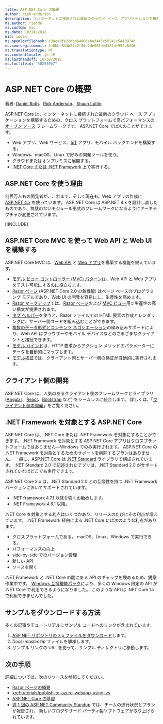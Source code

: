 ```yaml
---
title: ASP.NET Core の概要
author: rick-anderson
description: インターネットに接続された最新のクラウド ベース アプリケーションを構築するための、クロス プラットフォームで高パフォーマンスのオープン ソース フレームワークである ASP.NET Core について説明します。
ms.author: riande
ms.custom: mvc
ms.date: 10/24/2018
uid: index
ms.openlocfilehash: e9bca9fe22dbb64086eba3445c50941c5440974c
ms.sourcegitcommit: 4a6bbe84db24c2f3dd2de065de418fde952c8d40
ms.translationtype: HT
ms.contentlocale: ja-JP
ms.lasthandoff: 10/30/2018
ms.locfileid: "50253067"
---
```

# <a name="introduction-to-aspnet-core"></a>ASP.NET Core の概要

著者: [Daniel Roth](https://github.com/danroth27)、[Rick Anderson](https://twitter.com/RickAndMSFT)、[Shaun Luttin](https://twitter.com/dicshaunary)

ASP.NET Core は、インターネットに接続された最新のクラウド ベース アプリケーションを構築するための、クロス プラットフォームで高パフォーマンスの[オープン ソース](https://github.com/aspnet/home) フレームワークです。 ASP.NET Core では次のことができます。

* Web アプリ、Web サービス、[IoT](https://www.microsoft.com/internet-of-things/) アプリ、モバイル バックエンドを構築する。
* Windows、macOS、Linux で好みの開発ツールを使う。
* クラウドまたはオンプレミスに展開する。
* [.NET Core または .NET Framework](/dotnet/articles/standard/choosing-core-framework-server) 上で実行する。

## <a name="why-use-aspnet-core"></a>ASP.NET Core を使う理由

何百万人もの開発者が、これまで、そして現在も、Web アプリの作成に [ASP.NET 4.x](/aspnet/overview) を使っています。 ASP.NET Core は ASP.NET 4.x を設計し直したものであり、無駄のないモジュール形式のフレームワークになるようにアーキテクチャが変更されています。

[!INCLUDE[](~/includes/benefits.md)]

## <a name="build-web-apis-and-web-ui-using-aspnet-core-mvc"></a>ASP.NET Core MVC を使って Web API と Web UI を構築する

ASP.NET Core MVC は、[Web API](xref:tutorials/first-web-api) と [Web アプリ](xref:tutorials/razor-pages/index)を構築する機能を備えています。

* [モデル ビュー コントローラー (MVC) パターン](xref:mvc/overview)は、Web API と Web アプリをテスト可能にするのに役立ちます。
* [Razor ページ](xref:razor-pages/index) (ASP.NET Core 2.0 の新機能) はページ ベースのプログラミング モデルであり、Web UI の開発を容易にし、生産性を高めます。
* [Razor マークアップ](xref:mvc/views/razor)では、[Razor ページ](xref:razor-pages/index)および [MVC ビュー](xref:mvc/views/overview)用に生産性の高い構文が提供されます。
* [タグ ヘルパー](xref:mvc/views/tag-helpers/intro)を使うと、Razor ファイルでの HTML 要素の作成とレンダリングに、サーバー側コードを組み込むことができます。
* [複数のデータ形式とコンテンツ ネゴシエーション](xref:web-api/advanced/formatting)の組み込みサポートにより、Web API はブラウザーやモバイル デバイスなどのさまざまなクライアントと接続できます。
* [モデル バインド](xref:mvc/models/model-binding)は、HTTP 要求からアクション メソッドのパラメーターにデータを自動的にマップします。
* [モデル検証](xref:mvc/models/validation)では、クライアント側とサーバー側の検証が自動的に実行されます。

## <a name="client-side-development"></a>クライアント側の開発

ASP.NET Core は、人気のあるクライアント側のフレームワークとライブラリ ([Angular](xref:spa/angular)、[React](xref:spa/react)、[Bootstrap](https://getbootstrap.com/) など) をシームレスに統合します。 詳しくは、「[クライアント側の開発](xref:client-side/index)」をご覧ください。

<a name="target-framework"></a>

## <a name="aspnet-core-targeting-net-framework"></a>.NET Framework を対象とする ASP.NET Core

ASP.NET Core は、.NET Core または .NET Framework を対象にすることができます。 .NET Framework を対象とする ASP.NET Core アプリはクロスプラットフォームではありません&mdash;Windows でのみ実行されます。 ASP.NET Core の .NET Framework を対象とするためのサポートを削除するプランはありません。 一般に、ASP.NET Core は [.NET Standard](/dotnet/standard/net-standard) ライブラリで構成されています。 .NET Standard 2.0 で記述されたアプリは、.NET Standard 2.0 がサポートされていればどこでも実行できます。

ASP.NET Core 2.x は、.NET Standard 2.0 との互換性を持つ .NET Framework バージョンにおいてサポートされています。

* .NET framework 4.7.1 以降を強くお勧めします。
* .NET Framework 4.6.1 以降。

.NET Core を対象とする利点はいくつかあり、リリースのたびにその利点が増えています。 .NET Framework 経由による .NET Core には次のような利点があります。

* クロスプラットフォームである。 macOS、Linux、Windows で実行できる。
* パフォーマンスの向上
* side-by-side でのバージョン管理
* 新しい API
* ソースを開く

.NET Framework と .NET Core の間にある API のギャップを埋めるため、鋭意作業中です。 [Windows 互換機能パック](/dotnet/core/porting/windows-compat-pack)により、多くの Windows 限定の API が .NET Core で利用できるようになりました。 このような API は .NET Core 1.x で利用できませんでした。

## <a name="how-to-download-a-sample"></a>サンプルをダウンロードする方法

多くの記事やチュートリアルにサンプル コードへのリンクが含まれています。

1. [ASP.NET リポジトリの zip ファイルをダウンロード](https://codeload.github.com/aspnet/Docs/zip/master)します。
1. *Docs-master.zip* ファイルを解凍します。
1. サンプル リンクの URL を使って、サンプル ディレクトリに移動します。

## <a name="next-steps"></a>次の手順

詳細については、次のリソースを参照してください。

* [Razor ページの概要](xref:tutorials/razor-pages/razor-pages-start)
* <xref:tutorials/publish-to-azure-webapp-using-vs>
* [ASP.NET Core の基礎](xref:fundamentals/index)
* [週 1 回の ASP.NET Community Standup](https://live.asp.net/) では、チームの進行状況とプランが報告され、 新しいブログやサード パーティ製ソフトウェアが取り上げられています。

